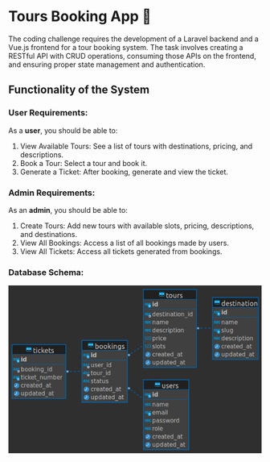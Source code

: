 # Tours Booking App 🧳

The coding challenge requires the development of a Laravel backend and a Vue.js frontend for a tour booking system. The task involves creating a RESTful API with CRUD operations, consuming those APIs on the frontend, and ensuring proper state management and authentication.

## Functionality of the System

### User Requirements:

As a **user**, you should be able to:

1. View Available Tours: See a list of tours with destinations, pricing, and descriptions.
2. Book a Tour: Select a tour and book it.
3. Generate a Ticket: After booking, generate and view the ticket.

### Admin Requirements:

As an **admin**, you should be able to:

1. Create Tours: Add new tours with available slots, pricing, descriptions, and destinations.
2. View All Bookings: Access a list of all bookings made by users.
3. View All Tickets: Access all tickets generated from bookings.

### Database Schema:

![App Screenshot](assets/database-schema.PNG)
